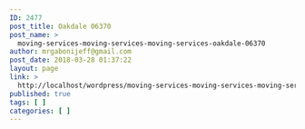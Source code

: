 ```yaml
---
ID: 2477
post_title: Oakdale 06370
post_name: >
  moving-services-moving-services-moving-services-oakdale-06370
author: mrgabonijeff@gmail.com
post_date: 2018-03-28 01:37:22
layout: page
link: >
  http://localhost/wordpress/moving-services-moving-services-moving-services-oakdale-06370/
published: true
tags: [ ]
categories: [ ]
---
```

